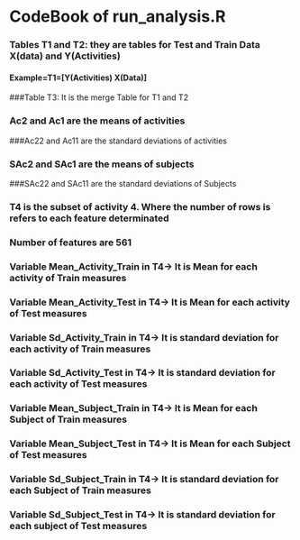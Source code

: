 # CodeBook of run_analysis.R
### Tables T1 and T2: they are tables for Test and Train Data X(data) and Y(Activities)
#### Example=T1=[Y(Activities) X(Data)]
###Table T3: It is the  merge Table for T1 and T2 
### Ac2 and Ac1 are the means of activities 
###Ac22 and Ac11 are the standard deviations of activities 
### SAc2 and SAc1 are the means of subjects 
###SAc22 and SAc11 are the standard deviations of Subjects 
### T4 is the subset of activity 4. Where the number of rows is refers to each feature determinated
### Number of features are 561
### Variable Mean_Activity_Train in T4-> It is Mean for each activity of Train measures
### Variable Mean_Activity_Test in T4-> It is Mean for each activity of Test measures
### Variable Sd_Activity_Train in T4-> It is standard deviation for each activity of Train measures
### Variable Sd_Activity_Test in T4-> It is standard deviation for each activity of Test measures
### Variable Mean_Subject_Train in T4-> It is Mean for each Subject of Train measures
### Variable Mean_Subject_Test in T4-> It is Mean for each Subject of Test measures
### Variable Sd_Subject_Train in T4-> It is standard deviation for each Subject of Train measures
### Variable Sd_Subject_Test in T4-> It is standard deviation for each subject of Test measures
